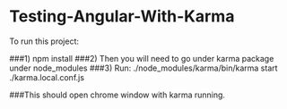 # Testing-Angular-With-Karma

To run this project:

###1) npm install
###2) Then you will need to go under karma package under node_modules
###3) Run: ./node_modules/karma/bin/karma start ./karma.local.conf.js 

###This should open chrome window with karma running.
